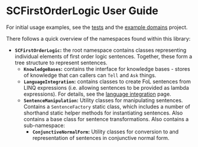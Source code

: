 # SCFirstOrderLogic User Guide

For initial usage examples, see the [tests](../../src/SCFirstOrderLogic.Tests) and the [example domains](../../src/SCFirstOrderLogic.ExampleDomains) project.

There follows a quick overview of the namespaces found within this library:
 
* **`SCFirstOrderLogic`:** the root namespace contains classes representing individual elements of first order logic sentences. Together, these form a tree structure to represent sentences.
  * **`KnowledgeBases`:** contains the interface for knowledge bases - stores of knowledge that can callers can `Tell` and `Ask` things.
  * **`LanguageIntegration`:** contains classes to create FoL sentences from LINQ expressions (i.e. allowing sentences to be provided as lambda expressions). For details, see the [language integration](./language-integration.md) page.
  * **`SentenceManipulation`:** Utility classes for manipulating sentences. Contains a `SentenceFactory` static class, which includes a number of shorthand static helper methods for instantiating sentences. Also contains a base class for sentence transformations. Also contains a sub-namespace:
    * **`ConjunctiveNormalForm`:** Utility classes for conversion to and representation of sentences in conjunctive normal form.